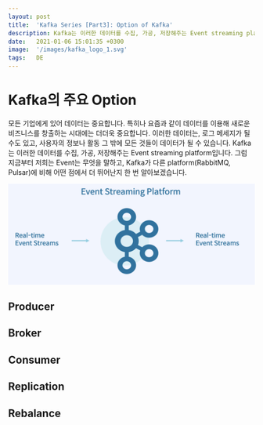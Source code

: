 ```yaml
---
layout: post
title:  'Kafka Series [Part3]: Option of Kafka'
description: Kafka는 이러한 데이터를 수집, 가공, 저장해주는 Event streaming platform입니다.
date:   2021-01-06 15:01:35 +0300
image:  '/images/kafka_logo_1.svg'
tags:   DE
---
```



# Kafka의 주요 Option
모든 기업에게 있어 데이터는 중요합니다. 특히나 요즘과 같이 데이터를 이용해 새로운 비즈니스를 창출하는 시대에는 더더욱 중요합니다. 이러한 데이터는, 로그 메세지가 될 수도 있고, 사용자의 정보나 활동 그 밖에 모든 것들이 데이터가 될 수 있습니다. Kafka는 이러한 데이터를 수집, 가공, 저장해주는 Event streaming platform입니다. 그럼 지금부터 저희는 Event는 무엇을 말하고, Kafka가 다른 platform(RabbitMQ, Pulsar)에 비해 어떤 점에서 더 뛰어난지 한 번 알아보겠습니다. 

![](/images/kafka_2.png)

## Producer

## Broker

## Consumer


## Replication

## Rebalance
